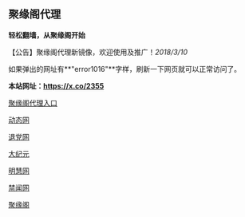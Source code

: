 ## **聚缘阁代理**

**轻松翻墙，从聚缘阁开始**

【公告】聚缘阁代理新镜像，欢迎使用及推广！_2018/3/10_

如果弹出的网址有**"error1016"**字样，刷新一下网页就可以正常访问了。

**本站网址：https://x.co/2355**


[聚缘阁代理入口](http://fym.fs32.tk/)

 [动态网](http://e3.99emd.com/?id=7365)

 [退党网](http://e3.99emd.com/?id=8)

 [大纪元](http://e3.99emd.com/?id=7)

 [明慧网](http://e3.99emd.com/?id=3)

 [禁闻网](http://e3.99emd.com/?id=16)

 [聚缘阁](http://e3.99emd.com/jhome/)










